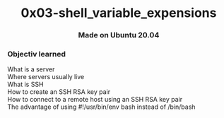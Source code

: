 <h1 align="center">0x03-shell_variable_expensions</h1>

<h3 align="center">Made on Ubuntu 20.04</h3>

<h3>Objectiv learned</h3>

<p>What is a server</br>
Where servers usually live</br>
What is SSH</br>
How to create an SSH RSA key pair</br>
How to connect to a remote host using an SSH RSA key pair</br>
The advantage of using #!/usr/bin/env bash instead of /bin/bash</p>
